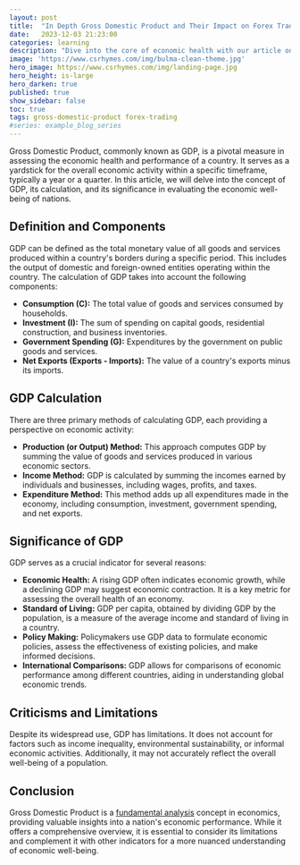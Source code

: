 ```yaml
---
layout: post
title:  "In Depth Gross Domestic Product and Their Impact on Forex Trading"
date:   2023-12-03 21:23:00
categories: learning
description: "Dive into the core of economic health with our article on Gross Domestic Product (GDP) – unraveling its calculation, significance, and limitations."
image: 'https://www.csrhymes.com/img/bulma-clean-theme.jpg'
hero_image: https://www.csrhymes.com/img/landing-page.jpg
hero_height: is-large
hero_darken: true
published: true
show_sidebar: false
toc: true
tags: gross-domestic-product forex-trading
#series: example_blog_series
---
```


Gross Domestic Product, commonly known as GDP, is a pivotal measure in assessing the economic health and performance of a country. It serves as a yardstick for the overall economic activity within a specific timeframe, typically a year or a quarter. In this article, we will delve into the concept of GDP, its calculation, and its significance in evaluating the economic well-being of nations.

## Definition and Components
GDP can be defined as the total monetary value of all goods and services produced within a country's borders during a specific period. This includes the output of domestic and foreign-owned entities operating within the country. The calculation of GDP takes into account the following components:
<ul>
<li><strong>Consumption (C):</strong> The total value of goods and services consumed by households.</li>
  
<li><strong>Investment (I):</strong> The sum of spending on capital goods, residential construction, and business inventories.</li>
  
<li><strong>Government Spending (G):</strong> Expenditures by the government on public goods and services.</li>
  
<li><strong>Net Exports (Exports - Imports):</strong> The value of a country's exports minus its imports.</li>
</ul>

## GDP Calculation
<p>
There are three primary methods of calculating GDP, each providing a perspective on economic activity:</p>
<ul>
<li><strong>Production (or Output) Method:</strong> This approach computes GDP by summing the value of goods and services produced in various economic sectors.</li>

<li><strong>Income Method:</strong> GDP is calculated by summing the incomes earned by individuals and businesses, including wages, profits, and taxes.</li>

<li><strong>Expenditure Method:</strong> This method adds up all expenditures made in the economy, including consumption, investment, government spending, and net exports.</li>
</ul>

## Significance of GDP
<p>
GDP serves as a crucial indicator for several reasons:</p>
<ul>
<li><strong>Economic Health:</strong> A rising GDP often indicates economic growth, while a declining GDP may suggest economic contraction. It is a key metric for assessing the overall health of an economy.</li>

<li><strong>Standard of Living:</strong> GDP per capita, obtained by dividing GDP by the population, is a measure of the average income and standard of living in a country.</li>

<li><strong>Policy Making:</strong> Policymakers use GDP data to formulate economic policies, assess the effectiveness of existing policies, and make informed decisions.</li>

<li><strong>International Comparisons:</strong> GDP allows for comparisons of economic performance among different countries, aiding in understanding global economic trends.</li>
</ul>

## Criticisms and Limitations
<p>Despite its widespread use, GDP has limitations. It does not account for factors such as income inequality, environmental sustainability, or informal economic activities. Additionally, it may not accurately reflect the overall well-being of a population.</p>

## Conclusion
<p>Gross Domestic Product is a <a href="https://www.daytrading.ltd/learning/fundamental-analysis-in-forex-trading">fundamental analysis</a> concept in economics, providing valuable insights into a nation's economic performance. While it offers a comprehensive overview, it is essential to consider its limitations and complement it with other indicators for a more nuanced understanding of economic well-being.</p>
<script type="application/ld+json">
{
  "@context": "https://schema.org",
  "@type": "FAQPage",
  "mainEntity": [
    {
      "@type": "Question",
      "name": "What is Gross Domestic Product (GDP)?",
      "acceptedAnswer": {
        "@type": "Answer",
        "text": "GDP is the total value of goods and services produced in a country, a key measure of economic activity."
      }
    },
    {
      "@type": "Question",
      "name": "How is GDP calculated?",
      "acceptedAnswer": {
        "@type": "Answer",
        "text": "GDP can be calculated using three methods: production, income, and expenditure, each offering a unique perspective."
      }
    },
    {
      "@type": "Question",
      "name": "What are the components of GDP?",
      "acceptedAnswer": {
        "@type": "Answer",
        "text": "GDP comprises consumption, investment, government spending, and net exports (exports - imports)."
      }
    },
    {
      "@type": "Question",
      "name": "Why is GDP significant?",
      "acceptedAnswer": {
        "@type": "Answer",
        "text": "GDP is crucial for assessing economic health, standard of living, policy-making, and international comparisons."
      }
    },
    {
      "@type": "Question",
      "name": "What are the limitations of GDP?",
      "acceptedAnswer": {
        "@type": "Answer",
        "text": "GDP may not account for income inequality, environmental factors, or provide a complete picture of overall well-being."
      }
    }
  ]
}
</script>
